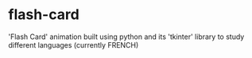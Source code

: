 # flash-card
'Flash Card' animation built using python and its 'tkinter' library to study different languages (currently FRENCH)
